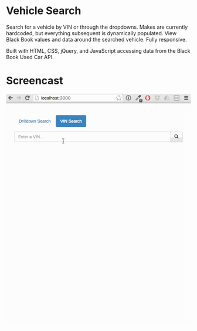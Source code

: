 # Vehicle Search
Search for a vehicle by VIN or through the dropdowns. Makes are currently hardcoded, but everything subsequent is dynamically populated. View Black Book values and data around the searched vehicle. Fully responsive.

Built with HTML, CSS, jQuery, and JavaScript accessing data from the Black Book Used Car API.

# Screencast
![screencast](vin-search.gif)
